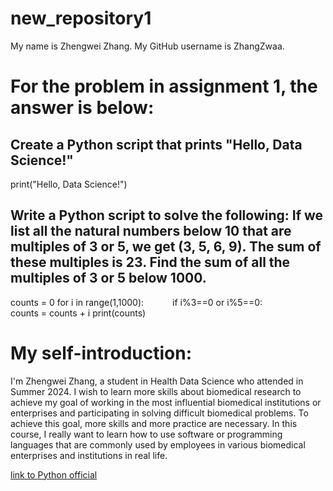 # **new_repository1**
My name is Zhengwei Zhang. My GitHub username is ZhangZwaa.

# For the problem in assignment 1, the answer is below:

## Create a Python script that prints "Hello, Data Science!"
 
print("Hello, Data Science!") 

## Write a Python script to solve the following: If we list all the natural numbers below 10 that are multiples of 3 or 5, we get (3, 5, 6, 9). The sum of these multiples is 23. Find the sum of all the multiples of 3 or 5 below 1000. 

counts = 0
for i in range(1,1000): 
      if i%3==0 or i%5==0: 
             counts = counts + i
print(counts)

# My self-introduction:

I'm Zhengwei Zhang, a student in Health Data Science who attended in Summer 2024. I wish to learn more skills about biomedical research to achieve my goal of working in the most influential biomedical institutions or enterprises and participating in solving difficult biomedical problems. To achieve this goal, more skills and more practice are necessary. In this course, I really want to learn how to use software or programming languages that are commonly used by employees in various biomedical enterprises and institutions in real life.

[link to Python official](https://www.python.org)
